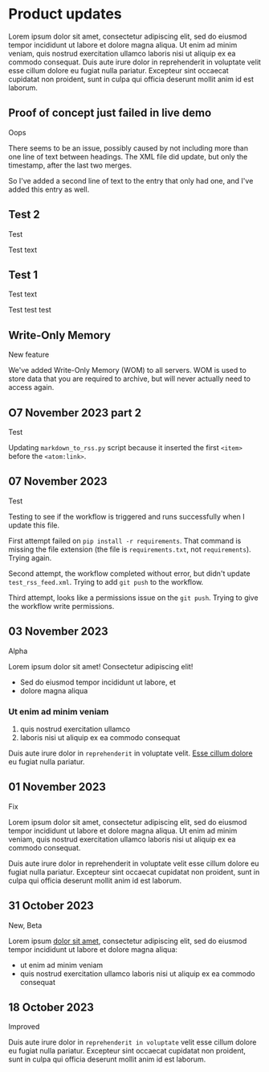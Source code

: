 # Product updates

Lorem ipsum dolor sit amet, consectetur adipiscing elit, sed do eiusmod tempor incididunt ut labore et dolore magna aliqua. Ut enim ad minim veniam, quis nostrud exercitation ullamco laboris nisi ut aliquip ex ea commodo consequat. Duis aute irure dolor in reprehenderit in voluptate velit esse cillum dolore eu fugiat nulla pariatur. Excepteur sint occaecat cupidatat non proident, sunt in culpa qui officia deserunt mollit anim id est laborum.

## Proof of concept just failed in live demo

Oops

There seems to be an issue, possibly caused by not including more than one line of text between headings. The XML file did update, but only the timestamp, after the last two merges.

So I've added a second line of text to the entry that only had one, and I've added this entry as well.

## Test 2

Test

Test text

## Test 1

Test text

Test test test

## Write-Only Memory

New feature

We've added Write-Only Memory (WOM) to all servers. WOM is used to store data that you are required to archive, but will never actually need to access again. 

## O7 November 2023 part 2

Test

Updating `markdown_to_rss.py` script because it inserted the first `<item>` before the `<atom:link>`.

## 07 November 2023

Test

Testing to see if the workflow is triggered and runs successfully when I update this file.

First attempt failed on `pip install -r requirements`. That command is missing the file extension (the file is `requirements.txt`, not `requirements`). Trying again.

Second attempt, the workflow completed without error, but didn't update `test_rss_feed.xml`. Trying to add `git push` to the workflow.

Third attempt, looks like a permissions issue on the `git push`. Trying to give the workflow write permissions.

## 03 November 2023

Alpha

Lorem ipsum dolor sit amet! Consectetur adipiscing elit!

* Sed do eiusmod tempor incididunt ut labore, et
* dolore magna aliqua

### Ut enim ad minim veniam

1. quis nostrud exercitation ullamco
2. laboris nisi ut aliquip ex ea commodo consequat

Duis aute irure dolor in `reprehenderit` in voluptate velit. [Esse cillum dolore](https://example.com) eu fugiat nulla pariatur.

## 01 November 2023

Fix

Lorem ipsum dolor sit amet, consectetur adipiscing elit, sed do eiusmod tempor incididunt ut labore et dolore magna aliqua. Ut enim ad minim veniam, quis nostrud exercitation ullamco laboris nisi ut aliquip ex ea commodo consequat.

Duis aute irure dolor in reprehenderit in voluptate velit esse cillum dolore eu fugiat nulla pariatur. Excepteur sint occaecat cupidatat non proident, sunt in culpa qui officia deserunt mollit anim id est laborum.

## 31 October 2023

New, Beta

Lorem ipsum [dolor sit amet](https://example.com), consectetur adipiscing elit, sed do eiusmod tempor incididunt ut labore et dolore magna aliqua: 

* ut enim ad minim veniam 
* quis nostrud exercitation ullamco laboris nisi ut aliquip ex ea commodo consequat

## 18 October 2023

Improved

Duis aute irure dolor in `reprehenderit in voluptate` velit esse cillum dolore eu fugiat nulla pariatur. Excepteur sint occaecat cupidatat non proident, sunt in culpa qui officia deserunt mollit anim id est laborum.
